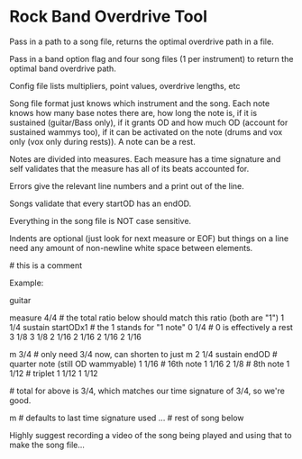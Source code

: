 # Rock Band Overdrive Tool
Pass in a path to a song file, returns the optimal overdrive path in a file.

Pass in a band option flag and four song files (1 per instrument) to return the optimal band overdrive path.

Config file lists multipliers, point values, overdrive lengths, etc

Song file format just knows which instrument and the song. Each note knows how many base notes there are, how long the note is, if it is sustained (guitar/Bass only), if it grants OD and how much OD (account for sustained wammys too), if it can be activated on the note (drums and vox only (vox only during rests)). A note can be a rest.

Notes are divided into measures. Each measure has a time signature and self validates that the measure has all of its beats accounted for.

Errors give the relevant line numbers and a print out of the line.

Songs validate that every startOD has an endOD.

Everything in the song file is NOT case sensitive.

Indents are optional (just look for next measure or EOF) but things on a line need any amount of non-newline white space  between elements.

&#35; this is a comment

Example:

guitar

measure 4/4 &#35; the total ratio below should match this ratio (both are "1")
    1 1/4 sustain startODx1 &#35; the 1 stands for "1 note"
    0 1/4 &#35; 0 is effectively a rest
    3 1/8
    3 1/8
    2 1/16
    2 1/16
    2 1/16
    2 1/16

m 3/4 &#35; only need 3/4 now, can shorten to just m
    2 1/4 sustain endOD &#35; quarter note (still OD wammyable)
    1 1/16 &#35; 16th note
    1 1/16
    2 1/8 &#35; 8th note
    1 1/12 &#35; triplet
    1 1/12
    1 1/12

&#35; total for above is 3/4, which matches our time signature of 3/4, so we're good.

m &#35; defaults to last time signature used
    ... &#35; rest of song below
    

Highly suggest recording a video of the song being played and using that to make the song file...
   

